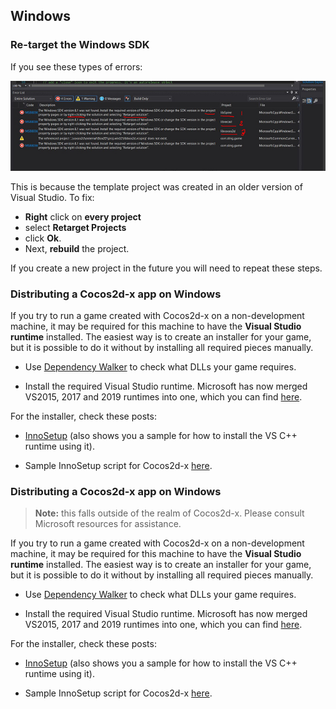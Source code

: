 ## Windows

### Re-target the Windows SDK
If you see these types of errors:

  ![](re-target-errors.jpeg)

This is because the template project was created in an older version of Visual Studio. To fix:

  * **Right** click on **every project**
  * select **Retarget Projects**
  * click **Ok**. 
  * Next, **rebuild** the project.

If you create a new project in the future you will need to repeat these steps.

### Distributing a Cocos2d-x app on Windows
If you try to run a game created with Cocos2d-x on a non-development machine, it may be required for this machine to have the __Visual Studio runtime__ installed. The easiest way is to create an installer for your game, but it is possible to do it without by installing all required pieces manually.

* Use [Dependency Walker](http://www.dependencywalker.com/) to check what DLLs your game requires.

* Install the required Visual Studio runtime.  Microsoft has now merged VS2015, 2017 and 2019 runtimes into one, which you can find [here](https://support.microsoft.com/ms-my/help/2977003/the-latest-supported-visual-c-downloads).

For the installer, check these posts:

* [InnoSetup](https://discuss.cocos2d-x.org/t/please-give-me-some-pointers-advice-before-pc-release/43935/3) (also shows you a sample for how to install the VS C++ runtime using it).

* Sample InnoSetup script for Cocos2d-x [here](https://discuss.cocos2d-x.org/t/exe-file-sharing/45569/6).

### Distributing a Cocos2d-x app on Windows

> __Note:__ this falls outside of the realm of Cocos2d-x. Please consult Microsoft resources for assistance.
  
If you try to run a game created with Cocos2d-x on a non-development machine, it may be required for this machine to have the __Visual Studio runtime__ installed. The easiest way is to create an installer for your game, but it is possible to do it without by installing all required pieces manually.

* Use [Dependency Walker](http://www.dependencywalker.com/) to check what DLLs your game requires.

* Install the required Visual Studio runtime.  Microsoft has now merged VS2015, 2017 and 2019 runtimes into one, which you can find [here](https://support.microsoft.com/ms-my/help/2977003/the-latest-supported-visual-c-downloads).

For the installer, check these posts:

* [InnoSetup](https://discuss.cocos2d-x.org/t/please-give-me-some-pointers-advice-before-pc-release/43935/3) (also shows you a sample for how to install the VS C++ runtime using it).

* Sample InnoSetup script for Cocos2d-x [here](https://discuss.cocos2d-x.org/t/exe-file-sharing/45569/6).